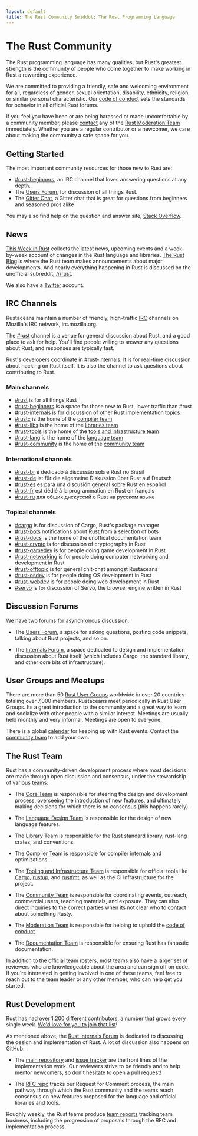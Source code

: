 ```yaml
---
layout: default
title: The Rust Community &middot; The Rust Programming Language
---
```


# The Rust Community

The Rust programming language has many qualities, but Rust's greatest
strength is the community of people who come together to make working
in Rust a rewarding experience.

We are committed to providing a friendly, safe and welcoming
environment for all, regardless of gender, sexual orientation,
disability, ethnicity, religion, or similar personal
characteristic. Our [code of conduct][coc] sets the standards for
behavior in all official Rust forums.

If you feel you have been or are
being harassed or made uncomfortable by a community member, please
[contact][mod_team_email] any of the [Rust Moderation Team][mod_team]
immediately. Whether you are a regular contributor or a newcomer, we
care about making the community a safe space for you.

[coc]: https://www.rust-lang.org/conduct.html
[mod_team]: https://www.rust-lang.org/team.html#Moderation
[mod_team_email]: mailto:rust-mods@rust-lang.org

## Getting Started

The most important community resources for those new to Rust are:

- [#rust-beginners][beginners_irc], an IRC channel that
  loves answering questions at any depth.
- The [Users Forum][users_forum], for discussion of all
  things Rust.
- The [Gitter Chat][gitter_chat], a Gitter chat that is great for questions from beginners and seasoned pros alike

You may also find help on the question and answer site, [Stack Overflow][stack_overflow].

[stack_overflow]: https://stackoverflow.com/questions/tagged/rust
[gitter_chat]: https://gitter.im/rust-lang/rust

## News

[This Week in Rust][twir] collects the latest news, upcoming events
and a week-by-week account of changes in the Rust language and
libraries. [The Rust Blog][rust_blog] is where the Rust team makes
announcements about major developments. And nearly everything happening in
Rust is discussed on the unofficial subreddit, [/r/rust][reddit].

We also have a [Twitter][twitter] account.

[twir]: https://this-week-in-rust.org/
[rust_blog]: http://blog.rust-lang.org/
[reddit]: https://www.reddit.com/r/rust
[reddit_coc]: https://www.reddit.com/r/rust/comments/2rvrzx/our_code_of_conduct_please_read/
[twitter]: https://twitter.com/rustlang

## IRC Channels

Rustaceans maintain a number of friendly, high-traffic [IRC] channels on Mozilla's IRC network, irc.mozilla.org.

The [#rust][rust_irc] channel is a venue for general
discussion about Rust, and a good place to ask for help. You'll find
people willing to answer any questions about Rust, and
responses are typically fast.

Rust's developers coordinate in [#rust-internals][internals_irc]. It is for real-time discussion about hacking on Rust itself. It is also the channel to ask questions about contributing to Rust.

### Main channels

- [#rust][rust_irc] is for all things Rust
- [#rust-beginners][beginners_irc] is a space for those new to Rust, lower traffic than #rust
- [#rust-internals][internals_irc] is for discussion of other Rust implementation topics
- [#rustc][rustc_irc] is the home of the [compiler team][compiler_team]
- [#rust-libs][libs_irc] is the home of the [libraries team][library_team]
- [#rust-tools][tools_irc] is the home of the [tools and infrastructure team][tool_team]
- [#rust-lang][lang_irc] is the home of the [language team][language_team]
- [#rust-community][community_irc] is the home of the [community team][community_team]

### International channels

- [#rust-br][br_irc] é dedicado à discussão sobre Rust no Brasil
- [#rust-de][de_irc] ist für die allgemeine Diskussion über Rust auf Deutsch
- [#rust-es][es_irc] es para una discusión general sobre Rust en español
- [#rust-fr][fr_irc] est dédié à la programmation en Rust en français
- [#rust-ru][ru_irc] для общих дискуссий о Rust на русском языке

### Topical channels

- [#cargo][cargo_irc] is for discussion of Cargo, Rust's package manager
- [#rust-bots][bots_irc] notifications about Rust from a selection of bots
- [#rust-docs][docs_irc] is the home of the unoffical documentation team
- [#rust-crypto][crypto_irc] is for discussion of cryptography in Rust
- [#rust-gamedev][gamedev_irc] is for people doing game development in Rust
- [#rust-networking][networking_irc] is for people doing computer networking and development in Rust
- [#rust-offtopic][offtopic_irc] is for general chit-chat amongst Rustaceans
- [#rust-osdev][osdev_irc] is for people doing OS development in Rust
- [#rust-webdev][webdev_irc] is for people doing web development in Rust
- [#servo][servo_irc] is for discussion of Servo, the browser engine written in Rust

[IRC]: https://en.wikipedia.org/wiki/Internet_Relay_Chat
[beginners_irc]: https://client00.chat.mibbit.com/?server=irc.mozilla.org&channel=%23rust-beginners
[bots_irc]: https://client00.chat.mibbit.com/?server=irc.mozilla.org&channel=%23rust-bots
[br_irc]: https://client00.chat.mibbit.com/?server=irc.mozilla.org&channel=%23rust-br
[cargo_irc]: https://client00.chat.mibbit.com/?server=irc.mozilla.org&channel=%23cargo
[community_irc]: https://client00.chat.mibbit.com/?server=irc.mozilla.org&channel=%23rust-community
[crypto_irc]: https://client00.chat.mibbit.com/?server=irc.mozilla.org&channel=%23rust-crypto
[de_irc]: https://client00.chat.mibbit.com/?server=irc.mozilla.org&channel=%23rust-de
[es_irc]: https://client00.chat.mibbit.com/?server=irc.mozilla.org&channel=%23rust-es
[fr_irc]: https://client00.chat.mibbit.com/?server=irc.mozilla.org&channel=%23rust-fr
[gamedev_irc]: https://client00.chat.mibbit.com/?server=irc.mozilla.org&channel=%23rust-gamedev
[internals_irc]: https://client00.chat.mibbit.com/?server=irc.mozilla.org&channel=%23rust-internals
[lang_irc]: https://client00.chat.mibbit.com/?server=irc.mozilla.org&channel=%23rust-lang
[libs_irc]: https://client00.chat.mibbit.com/?server=irc.mozilla.org&channel=%23rust-libs
[networking_irc]: https://client00.chat.mibbit.com/?server=irc.mozilla.org&channel=%23rust-networking
[offtopic_irc]: https://client00.chat.mibbit.com/?server=irc.mozilla.org&channel=%23rust-offtopic
[osdev_irc]: https://client00.chat.mibbit.com/?server=irc.mozilla.org&channel=%23rust-osdev
[ru_irc]: https://client00.chat.mibbit.com/?server=irc.mozilla.org&channel=%23rust-ru
[rust_irc]: https://client00.chat.mibbit.com/?server=irc.mozilla.org&channel=%23rust
[rustc_irc]: https://client00.chat.mibbit.com/?server=irc.mozilla.org&channel=%23rustc
[servo_irc]: https://client00.chat.mibbit.com/?server=irc.mozilla.org&channel=%23servo
[tools_irc]: https://client00.chat.mibbit.com/?server=irc.mozilla.org&channel=%23rust-tools
[webdev_irc]: https://client00.chat.mibbit.com/?server=irc.mozilla.org&channel=%23rust-webdev
[docs_irc]: https://client00.chat.mibbit.com/?server=irc.mozilla.org&channel=%23rust-docs

## Discussion Forums

We have two forums for asynchronous discussion:

- The [Users Forum][users_forum], a space for asking questions, posting code
  snippets, talking about Rust projects, and so on.

- The [Internals Forum][internals_forum], a space dedicated to design and
  implementation discussion about Rust itself (which includes Cargo, the
  standard library, and other core bits of infrastructure).

[users_forum]: https://users.rust-lang.org/
[internals_forum]: https://internals.rust-lang.org/

## User Groups and Meetups

There are more than 50 [Rust User Groups][user_group] worldwide in over 20
countries totaling over 7,000 members. Rustaceans meet periodically in Rust User
Groups. Its a great introduction to the community and a great way to learn and
socialize with other people with a similar interest. Meetings are
usually held monthly and very informal. Meetings are open to everyone.

There is a global [calendar][calendar] for keeping up with Rust events.
Contact the [community team][community_team] to add your own.

[user_group]: ./user-groups.html
[calendar]: https://www.google.com/calendar/embed?src=apd9vmbc22egenmtu5l6c5jbfc@group.calendar.google.com

## The Rust Team

Rust has a community-driven development process where most decisions are made
through open discussion and consensus, under the stewardship of various
[teams][teams]:

* The [Core Team][core_team] is responsible for steering the design and
development process, overseeing the introduction of new features, and ultimately
making decisions for which there is no consensus (this happens rarely).

* The [Language Design Team][language_team] is responsible for the
  design of new language features.

* The [Library Team][library_team] is responsible for the Rust standard
library, rust-lang crates, and conventions.

* The [Compiler Team][compiler_team] is responsible for compiler internals and
optimizations.

* The [Tooling and Infrastructure Team][tool_team] is responsible for official
tools like [Cargo], [rustup], and [rustfmt], as well as the CI Infrastructure for the
project.

[Cargo]: https://crates.io
[rustup]: https://www.rustup.rs
[rustfmt]: https://github.com/rust-lang-nursery/rustfmt

* The [Community Team][community_team] is responsible for coordinating events,
outreach, commercial users, teaching materials, and exposure. They can also
direct inquiries to the correct parties when its not clear who to contact
about something Rusty.

* The [Moderation Team][mod_team] is responsible for helping to uphold the
[code of conduct][coc].

* The [Documentation Team][doc_team] is responsible for ensuring Rust has
  fantastic documentation.

In addition to the official team rosters, most teams also have a larger set
of reviewers who are knowledgeable about the area and can sign off on
code. If you're interested in getting involved in one of these teams,
feel free to reach out to the team leader or any other member, who can
help get you started.

[teams]: https://www.rust-lang.org/team.html
[core_team]: https://www.rust-lang.org/team.html#Core
[language_team]: https://www.rust-lang.org/team.html#Language-design
[library_team]: https://www.rust-lang.org/team.html#Library
[compiler_team]: https://www.rust-lang.org/team.html#Compiler
[tool_team]: https://www.rust-lang.org/team.html#Tooling-and-infrastructure
[community_team]: https://www.rust-lang.org/team.html#Community
[mod_team]: https://www.rust-lang.org/team.html#Moderation
[doc_team]: https://www.rust-lang.org/en-US/team.html#Documentation-team

## Rust Development

Rust has had over [1,200 different contributors][authors], a number that grows
every single week. [We'd love for you to join that list][contribute]!

As mentioned above, the [Rust Internals Forum][internals_forum] is dedicated to
discussing the design and implementation of Rust. A lot of discussion also
happens on GitHub:

- The [main repository][github] and [issue tracker][issue_tracking] are the
  front lines of the implementation work. Our reviewers strive to be friendly
  and to help mentor newcomers, so don't hesitate to open a pull request!

- The [RFC repo][rfcs] tracks our Request for Comment process, the main pathway
  through which the Rust community and the teams reach consensus on new
  features proposed for the language and official libraries and tools.

Roughly weekly, the Rust teams produce [team reports][team_reports] tracking
team business, including the progression of proposals through the RFC and
implementation process.

[authors]: https://github.com/rust-lang/rust/blob/88397e092e01b6043b6f65772710dfe0e59056c5/AUTHORS.txt
[contribute]: contribute.html
[github]: https://github.com/rust-lang/rust
[rfcs]: https://github.com/rust-lang/rfcs
[team_reports]: https://github.com/rust-lang/subteams
[issue_tracking]: https://github.com/rust-lang/rust/issues
